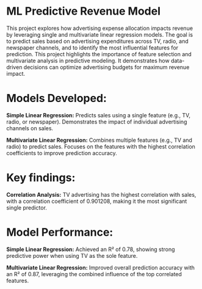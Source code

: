# ML Predictive Revenue Model

This project explores how advertising expense allocation impacts revenue by leveraging single and multivariate linear regression models. The goal is to predict sales based on advertising expenditures across TV, radio, and newspaper channels, and to identify the most influential features for prediction. This project highlights the importance of feature selection and multivariate analysis in predictive modeling. It demonstrates how data-driven decisions can optimize advertising budgets for maximum revenue impact.

# Models Developed:

**Simple Linear Regression:** Predicts sales using a single feature (e.g., TV, radio, or newspaper).
Demonstrates the impact of individual advertising channels on sales.

**Multivariate Linear Regression:** Combines multiple features (e.g., TV and radio) to predict sales.
Focuses on the features with the highest correlation coefficients to improve prediction accuracy.

# Key findings:

**Correlation Analysis:** TV advertising has the highest correlation with sales, with a correlation coefficient of 0.901208, making it the most significant single predictor.

# Model Performance:

**Simple Linear Regression:** Achieved an R² of 0.78, showing strong predictive power when using TV as the sole feature.

**Multivariate Linear Regression:** Improved overall prediction accuracy with an R² of 0.87, leveraging the combined influence of the top correlated features.
